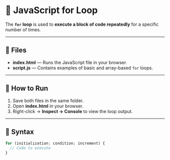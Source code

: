 # 🔁 JavaScript for Loop

The **`for` loop** is used to **execute a block of code repeatedly** for a specific number of times.

---

## 📂 Files

- **index.html** — Runs the JavaScript file in your browser.  
- **script.js** — Contains examples of basic and array-based `for` loops.

---

## 🚀 How to Run

1. Save both files in the same folder.  
2. Open **index.html** in your browser.  
3. Right-click → **Inspect → Console** to view the loop output.

---

## 🧠 Syntax

```javascript
for (initialization; condition; increment) {
  // Code to execute
}
